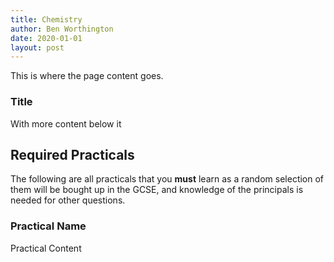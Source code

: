 ```yaml
---
title: Chemistry
author: Ben Worthington
date: 2020-01-01
layout: post
---
```


This is where the page content goes.

### Title

With more content below it

## Required Practicals

The following are all practicals that you **must** learn as a random selection of them will be bought up in the GCSE, and knowledge of the principals is needed for other questions.

### Practical Name

Practical Content
